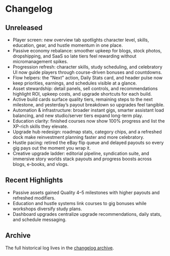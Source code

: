 # Changelog

## Unreleased
- Player screen: new overview tab spotlights character level, skills, education, gear, and hustle momentum in one place.
- Passive economy rebalance: smoother upkeep for blogs, stock photos, dropshipping, and SaaS so late tiers feel rewarding without micromanagement spikes.
- Progression refresh: character skills, study scheduling, and celebratory UI now guide players through course-driven bonuses and countdowns.
- Flow helpers: the "Next" action, Daily Stats card, and header pulse now keep priorities, earnings, and schedules visible at a glance.
- Asset stewardship: detail panels, sell controls, and recommendations highlight ROI, upkeep costs, and upgrade shortcuts for each build.
- Active build cards surface quality tiers, remaining steps to the next milestone, and yesterday’s payout breakdown so upgrades feel tangible.
- Automation & infrastructure: broader instant gigs, smarter assistant load balancing, and new studio/server tiers expand long-term play.
- Education clarity: finished courses now show 100% progress and list the XP-rich skills they elevate.
- Upgrade hub redesign: roadmap stats, category chips, and a refreshed dock make reinvestment planning faster and more celebratory.
- Hustle pacing: retired the eBay flip queue and delayed payouts so every gig pays out the moment you wrap it.
- Creative upgrade ladder: editorial pipeline, syndication suite, and immersive story worlds stack payouts and progress boosts across blogs, e-books, and vlogs.

## Recent Highlights
- Passive assets gained Quality 4–5 milestones with higher payouts and refreshed modifiers.
- Education and hustle systems link courses to gig bonuses while workshops diversify study plans.
- Dashboard upgrades centralize upgrade recommendations, daily stats, and schedule messaging.

## Archive
The full historical log lives in the [changelog archive](archive/changelog-archive.md).
